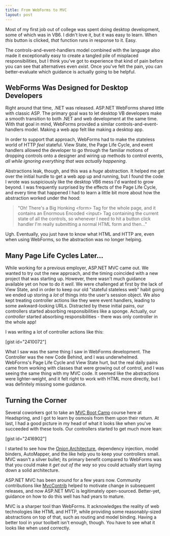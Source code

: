 ```yaml
---
title: From WebForms to MVC
layout: post
---
```


Most of my first job out of college was spent doing desktop development, some of which was in VB6.  I didn't love it, but it was easy to learn.  When <em>this</em> button is clicked, <em>that</em> function runs in response to it.  Easy.

<p>The controls-and-event-handlers model combined with the language also made it exceptionally easy to create a tangled pile of misplaced responsibilities, but I think you've got to experience that kind of pain before you can see that alternatives even <em>exist</em>.  Once you've felt the pain, you can better-evaluate which guidance is actually going to be helpful.
<!--more--></p>

<h2>WebForms Was Designed for Desktop Developers</h2>

Right around that time, .NET was released.  ASP.NET WebForms shared little with classic ASP.  The primary goal was to let desktop VB developers make a smooth transition to both .NET and web development at the same time.  With that goal in mind, WebForms provided a similar controls-and-event-handlers model.  Making a web app felt like making a desktop app.

In order to support that approach, WebForms had to make the stateless world of HTTP <em>feel</em> stateful.  View State, the Page Life Cycle, and event handlers allowed the developer to go through the familiar motions of dropping controls onto a designer and wiring up methods to control events, <em>all while ignoring everything that was actually happening</em>.

Abstractions leak, though, and this was a <em>huge</em> abstraction.  It helped me get over the initial hurdle to get a web app up and running, but I found the code I wrote was suspiciously like the desktop VB6 mess I'd wanted to grow beyond.  I was frequently surprised by the effects of the Page Life Cycle, and every time that happened I had to learn a little bit more about how the abstraction worked under the hood:

<blockquote>
  "Oh! There's a Big Honking &lt;form&gt; Tag for the whole page, and it contains an Enormous Encoded &lt;input&gt; Tag containing the current state of all the controls, so whenever I need to hit a button click handler I'm really submitting a normal HTML form and then…"
</blockquote>

Ugh. Eventually, you just have to know what HTML and HTTP are, even when using WebForms, so the abstraction was no longer helping.

<h2>Many Page Life Cycles Later...</h2>

While working for a previous employer, ASP.NET MVC came out.  We wanted to try out the new approach, and the timing coincided with a new project that was starting up.  However, there wasn't much guidance available yet on how to do it <em>well</em>.  We were challenged at first by the lack of View State, and in order to keep our old "stateful stateless web" habit going we ended up storing a <em>lot</em> of things into the user's session object.  We also kept treating controller actions like they were event handlers, leading to some awkward-looking URLs.  Distracted by these initial pains, our controllers started absorbing responsibilities like a sponge.  Actually, our <em>controller</em> started absorbing responsibilities - there was only controller in the whole app!

I was writing a lot of controller actions like this:

[gist id="2410072"]

What I saw was the same thing I saw in WebForms development.  The Controller was the new Code Behind, and I was underwhelmed.  WebForms's Page Life Cycle and View State hurt, but the real daily pains came from working with classes that were growing out of control, and I was seeing the same thing with my MVC code.  It seemed like the abstractions were lighter-weight, and it felt right to work with HTML more directly, but I was definitely missing some guidance.

<h2>Turning the Corner</h2>

Several coworkers got to take an <a href="http://www.headspring.com/services/developer-training/mvc-bootcamp">MVC Boot Camp</a> course here at Headspring, and I got to learn by osmosis from them upon their return.  At last, I had a good picture in my head of what it looks like when you've succeeded with these tools.  Our controllers started to get much more lean:

[gist id="2416902"]

I started to see how the <a href="http://jeffreypalermo.com/blog/the-onion-architecture-part-1/">Onion Architecture</a>, dependency injection, model binders, AutoMapper, and the like help you to keep your controllers small.  MVC wasn't a silver bullet; its primary benefit compared to WebForms was that you could make it <em>get out of the way</em> so you could actually start laying down a solid architecture.

ASP.NET MVC has been around for a few years now.  Community contributions like <a href="http://mvccontrib.codeplex.com/">MvcContrib</a> helped to motivate change in subsequent releases, and now ASP.NET MVC is legitimately open-sourced.  Better-yet, guidance on how to do this well has had years to mature.

MVC is a sharper tool than WebForms.  It acknowledges the reality of web technologies like HTML and HTTP, while providing some reasonably-sized abstractions on top of that, such as routing and model binding.  Having a better tool in your toolbelt isn't enough, though.  You have to see what it looks like when used correctly.
